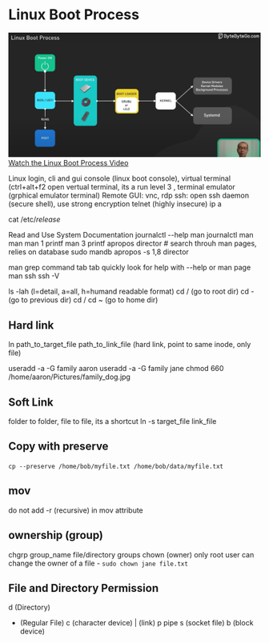 # Linux Boot Process
![Linux Boot Process](How-linux-boot.png)
[Watch the Linux Boot Process Video](https://www.youtube.com/watch?v=XpFsMB6FoOs&ab_channel=ByteByteGo)

Linux login, cli and gui
console (linux boot console), virtual terminal (ctrl+alt+f2 open vertual terminal, its a run level 3 , terminal emulator (grphical emulator terminal)
Remote GUI: vnc, rdp
ssh: open ssh daemon (secure shell), use strong encryption
telnet (highly insecure)
ip a

 cat /etc/*release*

 Read and Use System Documentation
journalctl --help
man journalctl
 man man
 man 1 printf
 man 3 printf
 apropos director # search throuh man pages, relies on database 
 sudo mandb
 apropos -s 1,8 director

 man grep
 command tab tab
 quickly look for help with --help or man page
 man ssh
 ssh -V
 
 ls -lah (l=detail, a=all, h=humand readable format)
 cd / (go to root dir)
 cd - (go to previous dir)
 cd / cd ~ (go to home dir)

 ## Hard link
 ln path_to_target_file path_to_link_file (hard link, point to same inode, only file)

 useradd -a -G family aaron
 useradd -a -G family jane
 chmod 660 /home/aaron/Pictures/family_dog.jpg

 ## Soft Link
 folder to folder, file to file, its a shortcut
 ln -s target_file link_file

 ## Copy with preserve
 `cp --preserve /home/bob/myfile.txt /home/bob/data/myfile.txt`

 ## mov
 do not add -r (recursive) in mov attribute

 ## ownership (group)
 chgrp group_name file/directory
 groups
 chown (owner) only root user can change the owner of a file - `sudo chown jane file.txt`

 ## File and Directory Permission
 d (Directory)
 - (Regular File)
 c (character device)
 | (link)
 p pipe
 s (socket file)
 b (block device)

